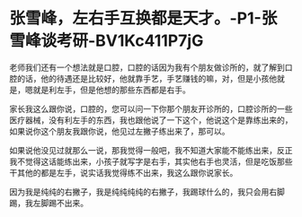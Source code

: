 # 张雪峰，左右手互换都是天才。-P1-张雪峰谈考研-BV1Kc411P7jG

老师我们还有一个想法就是口腔，口腔的话因为我有个朋友做诊所的，就了解到口腔的话，他的待遇还是比较好，他就靠手艺，手艺赚钱的嘛，对，但是小孩他就是，嗯就是利左手，但是他想的那些东西都是右手。

家长我这么跟你说，口腔的，您可以问一下你那个朋友开诊所的，口腔诊所的一些医疗器械，没有利左手的东西，我也跟他说了一下这个，他说这个是靠练出来的，如果说你这个朋友我跟你说，他见过左撇子练出来了，那可以。

如果说他没见过就那么一说，那我觉得一般吧，我不知道大家能不能练出来，反正我不觉得这话能练出来，小孩子就写字是右手，其实他右手也灵活，但是吃饭那些干其他的都是左手，说实话我觉得练不出来，我这么跟你说家长。

因为我是纯纯的右撇子，我是纯纯纯纯的右撇子，我踢球什么的，我只会用右脚踢，我左脚踢不出来。